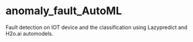 # anomaly_fault_AutoML
Fault detection on IOT device and the classification using Lazypredict and H2o.ai automodels.

